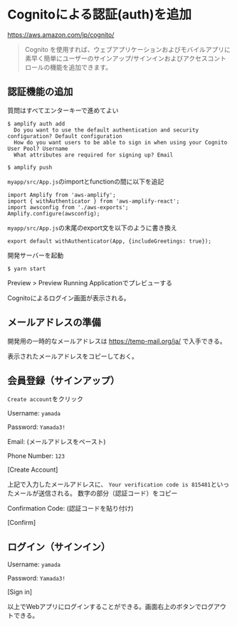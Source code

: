 
# Cognitoによる認証(auth)を追加

https://aws.amazon.com/jp/cognito/

> Cognito を使用すれば、ウェブアプリケーションおよびモバイルアプリに
> 素早く簡単にユーザーのサインアップ/サインインおよびアクセスコントロールの機能を追加できます。

## 認証機能の追加

質問はすべてエンターキーで進めてよい

```
$ amplify auth add
  Do you want to use the default authentication and security configuration? Default configuration
  How do you want users to be able to sign in when using your Cognito User Pool? Username
  What attributes are required for signing up? Email

$ amplify push
```

`myapp/src/App.js`のimportとfunctionの間に以下を追記

```
import Amplify from 'aws-amplify';
import { withAuthenticator } from 'aws-amplify-react';
import awsconfig from './aws-exports';
Amplify.configure(awsconfig);
```

`myapp/src/App.js`の末尾のexport文を以下のように書き換え

```
export default withAuthenticator(App, {includeGreetings: true});
```

開発サーバーを起動

```
$ yarn start
```

Preview > Preview Running Applicationでプレビューする

Cognitoによるログイン画面が表示される。

## メールアドレスの準備

開発用の一時的なメールアドレスは https://temp-mail.org/ja/ で入手できる。

表示されたメールアドレスをコピーしておく。

## 会員登録（サインアップ）

`Create account`をクリック

Username: `yamada`

Password: `Yamada3!`

Email: (メールアドレスをペースト)

Phone Number: `123`

[Create Account]

上記で入力したメールアドレスに、
`Your verification code is 815481`といったメールが送信される。
数字の部分（認証コード）をコピー

Confirmation Code: (認証コードを貼り付け)

[Confirm]

## ログイン（サインイン）

Username: `yamada`

Password: `Yamada3!`

[Sign in]

以上でWebアプリにログインすることができる。画面右上のボタンでログアウトできる。
